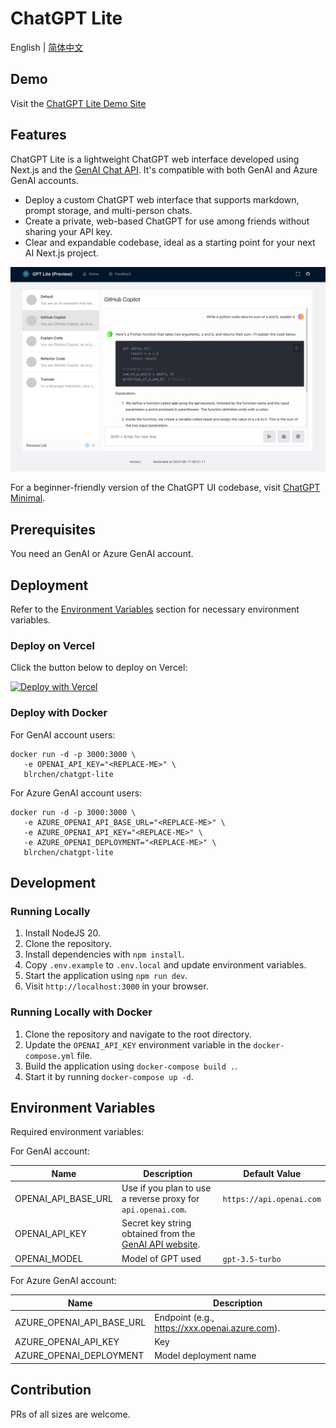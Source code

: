 # ChatGPT Lite

English | [简体中文](./README.zh-CN.md)

## Demo

Visit the [ChatGPT Lite Demo Site](https://bit.ly/chatgpt-lite)

## Features

ChatGPT Lite is a lightweight ChatGPT web interface developed using Next.js and the [GenAI Chat API](https://platform.openai.com/docs/api-reference/chat). It's compatible with both GenAI and Azure GenAI accounts.

- Deploy a custom ChatGPT web interface that supports markdown, prompt storage, and multi-person chats.
- Create a private, web-based ChatGPT for use among friends without sharing your API key.
- Clear and expandable codebase, ideal as a starting point for your next AI Next.js project.

![demo](./docs/images/demo.jpg)

For a beginner-friendly version of the ChatGPT UI codebase, visit [ChatGPT Minimal](https://github.com/blrchen/chatgpt-minimal).

## Prerequisites

You need an GenAI or Azure GenAI account.

## Deployment

Refer to the [Environment Variables](#environment-variables) section for necessary environment variables.

### Deploy on Vercel

Click the button below to deploy on Vercel:

[![Deploy with Vercel](https://vercel.com/button)](https://vercel.com/new/clone?repository-url=https%3A%2F%2Fgithub.com%2Fblrchen%2Fchatgpt-lite&project-name=chatgpt-lite&framework=nextjs&repository-name=chatgpt-lite)

### Deploy with Docker

For GenAI account users:

```
docker run -d -p 3000:3000 \
   -e OPENAI_API_KEY="<REPLACE-ME>" \
   blrchen/chatgpt-lite
```

For Azure GenAI account users:

```
docker run -d -p 3000:3000 \
   -e AZURE_OPENAI_API_BASE_URL="<REPLACE-ME>" \
   -e AZURE_OPENAI_API_KEY="<REPLACE-ME>" \
   -e AZURE_OPENAI_DEPLOYMENT="<REPLACE-ME>" \
   blrchen/chatgpt-lite
```

## Development

### Running Locally

1. Install NodeJS 20.
2. Clone the repository.
3. Install dependencies with `npm install`.
4. Copy `.env.example` to `.env.local` and update environment variables.
5. Start the application using `npm run dev`.
6. Visit `http://localhost:3000` in your browser.

### Running Locally with Docker

1. Clone the repository and navigate to the root directory.
2. Update the `OPENAI_API_KEY` environment variable in the `docker-compose.yml` file.
3. Build the application using `docker-compose build .`.
4. Start it by running `docker-compose up -d`.

## Environment Variables

Required environment variables:

For GenAI account:

| Name                | Description                                                                                            | Default Value            |
| ------------------- | ------------------------------------------------------------------------------------------------------ | ------------------------ |
| OPENAI_API_BASE_URL | Use if you plan to use a reverse proxy for `api.openai.com`.                                           | `https://api.openai.com` |
| OPENAI_API_KEY      | Secret key string obtained from the [GenAI API website](https://platform.openai.com/account/api-keys). |                          |
| OPENAI_MODEL        | Model of GPT used                                                                                      | `gpt-3.5-turbo`          |

For Azure GenAI account:

| Name                      | Description                                      |
| ------------------------- | ------------------------------------------------ |
| AZURE_OPENAI_API_BASE_URL | Endpoint (e.g., <https://xxx.openai.azure.com>). |
| AZURE_OPENAI_API_KEY      | Key                                              |
| AZURE_OPENAI_DEPLOYMENT   | Model deployment name                            |

## Contribution

PRs of all sizes are welcome.
